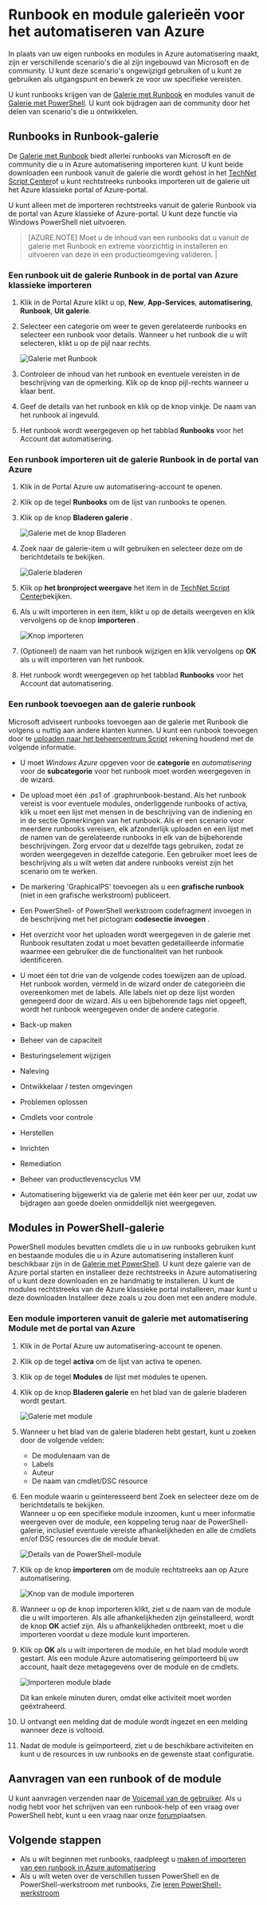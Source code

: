 <properties
    pageTitle="Runbook en module galerieën voor Azure automatisering | Microsoft Azure"
    description="Runbooks en modules van Microsoft en de community zijn beschikbaar voor het installeren en gebruiken in uw omgeving Azure automatisering.  In dit artikel wordt beschreven hoe u deze resources kunt openen en uw runbooks in de galerie met bijdragen."
    services="automation"
    documentationCenter=""
    authors="mgoedtel"
    manager="jwhit"
    editor="tysonn" />
<tags
    ms.service="automation"
    ms.devlang="na"
    ms.topic="article"
    ms.tgt_pltfrm="na"
    ms.workload="infrastructure-services"
    ms.date="09/18/2016"
    ms.author="magoedte;bwren" />


# <a name="runbook-and-module-galleries-for-azure-automation"></a>Runbook en module galerieën voor het automatiseren van Azure

In plaats van uw eigen runbooks en modules in Azure automatisering maakt, zijn er verschillende scenario's die al zijn ingebouwd van Microsoft en de community.  U kunt deze scenario's ongewijzigd gebruiken of u kunt ze gebruiken als uitgangspunt en bewerk ze voor uw specifieke vereisten.

U kunt runbooks krijgen van de [Galerie met Runbook](#runbooks-in-runbook-gallery) en modules vanuit de [Galerie met PowerShell](#modules-in-powerShell-gallery).  U kunt ook bijdragen aan de community door het delen van scenario's die u ontwikkelen.

## <a name="runbooks-in-runbook-gallery"></a>Runbooks in Runbook-galerie

De [Galerie met Runbook](http://gallery.technet.microsoft.com/scriptcenter/site/search?f[0].Type=RootCategory&f[0].Value=WindowsAzure&f[1].Type=SubCategory&f[1].Value=WindowsAzure_automation&f[1].Text=Automation) biedt allerlei runbooks van Microsoft en de community die u in Azure automatisering importeren kunt. U kunt beide downloaden een runbook vanuit de galerie die wordt gehost in het [TechNet Script Center](http://gallery.technet.microsoft.com/)of u kunt rechtstreeks runbooks importeren uit de galerie uit het Azure klassieke portal of Azure-portal.

U kunt alleen met de importeren rechtstreeks vanuit de galerie Runbook via de portal van Azure klassieke of Azure-portal. U kunt deze functie via Windows PowerShell niet uitvoeren.

>[AZURE.NOTE] Moet u de inhoud van een runbooks dat u vanuit de galerie met Runbook en extreme voorzichtig in installeren en uitvoeren van deze in een productieomgeving valideren. |

### <a name="to-import-a-runbook-from-the-runbook-gallery-with-the-azure-classic-portal"></a>Een runbook uit de galerie Runbook in de portal van Azure klassieke importeren

1. Klik in de Portal Azure klikt u op, **New**, **App-Services**, **automatisering**, **Runbook**, **Uit galerie**.
2. Selecteer een categorie om weer te geven gerelateerde runbooks en selecteer een runbook voor details. Wanneer u het runbook die u wilt selecteren, klikt u op de pijl naar rechts.

    ![Galerie met Runbook](media/automation-runbook-gallery/runbook-gallery.png)

3. Controleer de inhoud van het runbook en eventuele vereisten in de beschrijving van de opmerking. Klik op de knop pijl-rechts wanneer u klaar bent.
4. Geef de details van het runbook en klik op de knop vinkje. De naam van het runbook al ingevuld.
5. Het runbook wordt weergegeven op het tabblad **Runbooks** voor het Account dat automatisering.

### <a name="to-import-a-runbook-from-the-runbook-gallery-with-the-azure-portal"></a>Een runbook importeren uit de galerie Runbook in de portal van Azure

1. Klik in de Portal Azure uw automatisering-account te openen.
2. Klik op de tegel **Runbooks** om de lijst van runbooks te openen.
3. Klik op de knop **Bladeren galerie** .

    ![Galerie met de knop Bladeren](media/automation-runbook-gallery/browse-gallery-button.png)

4. Zoek naar de galerie-item u wilt gebruiken en selecteer deze om de berichtdetails te bekijken.

    ![Galerie bladeren](media/automation-runbook-gallery/browse-gallery.png)

4. Klik op **het bronproject weergave** het item in de [TechNet Script Center](http://gallery.technet.microsoft.com/)bekijken.
5. Als u wilt importeren in een item, klikt u op de details weergeven en klik vervolgens op de knop **importeren** .

    ![Knop importeren](media/automation-runbook-gallery/gallery-item-detail.png)

6. (Optioneel) de naam van het runbook wijzigen en klik vervolgens op **OK** als u wilt importeren van het runbook.
5. Het runbook wordt weergegeven op het tabblad **Runbooks** voor het Account dat automatisering.


### <a name="adding-a-runbook-to-the-runbook-gallery"></a>Een runbook toevoegen aan de galerie runbook

Microsoft adviseert runbooks toevoegen aan de galerie met Runbook die volgens u nuttig aan andere klanten kunnen.  U kunt een runbook toevoegen door te [uploaden naar het beheercentrum Script](http://gallery.technet.microsoft.com/site/upload) rekening houdend met de volgende informatie.

- U moet *Windows Azure* opgeven voor de **categorie** en *automatisering* voor de **subcategorie** voor het runbook moet worden weergegeven in de wizard.  

- De upload moet één .ps1 of .graphrunbook-bestand.  Als het runbook vereist is voor eventuele modules, onderliggende runbooks of activa, klik u moet een lijst met mensen in de beschrijving van de indiening en in de sectie Opmerkingen van het runbook.  Als er een scenario voor meerdere runbooks vereisen, elk afzonderlijk uploaden en een lijst met de namen van de gerelateerde runbooks in elk van de bijbehorende beschrijvingen. Zorg ervoor dat u dezelfde tags gebruiken, zodat ze worden weergegeven in dezelfde categorie. Een gebruiker moet lees de beschrijving als u wilt weten dat andere runbooks vereist zijn het scenario om te werken.

- De markering 'GraphicalPS' toevoegen als u een **grafische runbook** (niet in een grafische werkstroom) publiceert. 

- Een PowerShell- of PowerShell werkstroom codefragment invoegen in de beschrijving met het pictogram **codesectie invoegen** .

- Het overzicht voor het uploaden wordt weergegeven in de galerie met Runbook resultaten zodat u moet bevatten gedetailleerde informatie waarmee een gebruiker die de functionaliteit van het runbook identificeren.

- U moet één tot drie van de volgende codes toewijzen aan de upload.  Het runbook worden, vermeld in de wizard onder de categorieën die overeenkomen met de labels.  Alle labels niet op deze lijst worden genegeerd door de wizard. Als u een bijbehorende tags niet opgeeft, wordt het runbook weergegeven onder de andere categorie.

 - Back-up maken
 - Beheer van de capaciteit
 - Besturingselement wijzigen
 - Naleving
 - Ontwikkelaar / testen omgevingen
 - Problemen oplossen
 - Cmdlets voor controle
 - Herstellen
 - Inrichten
 - Remediation
 - Beheer van productlevenscyclus VM


- Automatisering bijgewerkt via de galerie met één keer per uur, zodat uw bijdragen aan goede doelen onmiddellijk niet weergegeven.

## <a name="modules-in-powershell-gallery"></a>Modules in PowerShell-galerie

PowerShell modules bevatten cmdlets die u in uw runbooks gebruiken kunt en bestaande modules die u in Azure automatisering installeren kunt beschikbaar zijn in de [Galerie met PowerShell](http://www.powershellgallery.com).  U kunt deze galerie van de Azure portal starten en installeer deze rechtstreeks in Azure automatisering of u kunt deze downloaden en ze handmatig te installeren.  U kunt de modules rechtstreeks van de Azure klassieke portal installeren, maar kunt u deze downloaden Installeer deze zoals u zou doen met een andere module.

### <a name="to-import-a-module-from-the-automation-module-gallery-with-the-azure-portal"></a>Een module importeren vanuit de galerie met automatisering Module met de portal van Azure

1. Klik in de Portal Azure uw automatisering-account te openen.
2. Klik op de tegel **activa** om de lijst van activa te openen.
3. Klik op de tegel **Modules** de lijst met modules te openen.
4. Klik op de knop **Bladeren galerie** en het blad van de galerie bladeren wordt gestart.

    ![Galerie met module](media/automation-runbook-gallery/modules-blade.png) <br>
5. Wanneer u het blad van de galerie bladeren hebt gestart, kunt u zoeken door de volgende velden:

   - De modulenaam van de
   - Labels
   - Auteur
   - De naam van cmdlet/DSC resource

6. Een module waarin u geïnteresseerd bent Zoek en selecteer deze om de berichtdetails te bekijken.  
Wanneer u op een specifieke module inzoomen, kunt u meer informatie weergeven over de module, een koppeling terug naar de PowerShell-galerie, inclusief eventuele vereiste afhankelijkheden en alle de cmdlets en/of DSC resources die de module bevat.

    ![Details van de PowerShell-module](media/automation-runbook-gallery/gallery-item-details-blade.png) <br>

7. Klik op de knop **importeren** om de module rechtstreeks aan op Azure automatisering.

    ![Knop van de module importeren](media/automation-runbook-gallery/module-import-button.png)

8. Wanneer u op de knop importeren klikt, ziet u de naam van de module die u wilt importeren. Als alle afhankelijkheden zijn geïnstalleerd, wordt de knop **OK** actief zijn. Als u afhankelijkheden ontbreekt, moet u die importeren voordat u deze module kunt importeren.
9. Klik op **OK** als u wilt importeren de module, en het blad module wordt gestart. Als een module Azure automatisering geïmporteerd bij uw account, haalt deze metagegevens over de module en de cmdlets.

    ![Importeren module blade](media/automation-runbook-gallery/module-import-blade.png)

    Dit kan enkele minuten duren, omdat elke activiteit moet worden geëxtraheerd.
10. U ontvangt een melding dat de module wordt ingezet en een melding wanneer deze is voltooid.
11. Nadat de module is geïmporteerd, ziet u de beschikbare activiteiten en kunt u de resources in uw runbooks en de gewenste staat configuratie.

## <a name="requesting-a-runbook-or-module"></a>Aanvragen van een runbook of de module

U kunt aanvragen verzenden naar de [Voicemail van de gebruiker](https://feedback.azure.com/forums/246290-azure-automation/).  Als u nodig hebt voor het schrijven van een runbook-help of een vraag over PowerShell hebt, kunt u een vraag naar onze [forum](http://social.msdn.microsoft.com/Forums/windowsazure/en-US/home?forum=azureautomation&filter=alltypes&sort=lastpostdesc)plaatsen.

## <a name="next-steps"></a>Volgende stappen

- Als u wilt beginnen met runbooks, raadpleegt u [maken of importeren van een runbook in Azure automatisering](automation-creating-importing-runbook.md)
- Als u wilt weten over de verschillen tussen PowerShell en de PowerShell-werkstroom met runbooks, Zie [leren PowerShell-werkstroom](automation-powershell-workflow.md)
